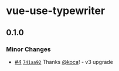 # vue-use-typewriter

## 0.1.0
### Minor Changes



- [#4](https://github.com/koca/vue-use-typewriter/pull/4) [`741aa92`](https://github.com/koca/vue-use-typewriter/commit/741aa92b48ce47598e49897592509c6f5d2333b5) Thanks [@koca](https://github.com/koca)! - v3 upgrade

